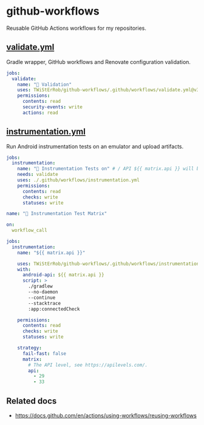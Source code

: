 # github-workflows
Reusable GitHub Actions workflows for my repositories.

## [validate.yml](.github/workflows/validate.yml)
Gradle wrapper, GitHub workflows and Renovate configuration validation.

```yaml
jobs:
  validate:
    name: "🦺 Validation"
    uses: TWiStErRob/github-workflows/.github/workflows/validate.yml@v3
    permissions:
      contents: read
      security-events: write
      actions: read
```

## [instrumentation.yml](.github/workflows/instrumentation.yml)
Run Android instrumentation tests on an emulator and upload artifacts.

```yaml
jobs:
  instrumentation:
    name: "🧪 Instrumentation Tests on" # / API ${{ matrix.api }} will be appended by used workflow.
    needs: validate
    uses: ./.github/workflows/instrumentation.yml
    permissions:
      contents: read
      checks: write
      statuses: write
```

```yaml
name: "🧪 Instrumentation Test Matrix"

on:
  workflow_call

jobs:
  instrumentation:
    name: "${{ matrix.api }}"

    uses: TWiStErRob/github-workflows/.github/workflows/instrumentation.yml@v3
    with:
      android-api: ${{ matrix.api }}
      script: >
        ./gradlew
        --no-daemon
        --continue
        --stacktrace
        :app:connectedCheck

    permissions:
      contents: read
      checks: write
      statuses: write

    strategy:
      fail-fast: false
      matrix:
        # The API level, see https://apilevels.com/.
        api:
          - 29
          - 33
```

## Related docs
 * https://docs.github.com/en/actions/using-workflows/reusing-workflows

